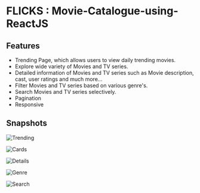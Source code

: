 # FLICKS : Movie-Catalogue-using-ReactJS

## Features
* Trending Page, which allows users to view daily trending movies.
* Explore wide variety of Movies and TV series.
* Detailed information of Movies and TV series such as Movie description, cast, user ratings and much more...
* Filter Movies and TV series based on various genre's.
* Search Movies and TV series selectively.
* Pagination
* Responsive

## Snapshots
![Trending](https://github.com/Rithik-14/Movie-Catalogue-using-ReactJS/assets/140267250/f91845b2-1ba7-490d-ba63-d89b6c3c5529)

![Cards](https://github.com/Rithik-14/Movie-Catalogue-using-ReactJS/assets/140267250/42010e75-9a9e-4f21-8be9-d58e242f92ff)

![Details](https://github.com/Rithik-14/Movie-Catalogue-using-ReactJS/assets/140267250/2aacba6a-9de4-470c-bc1a-bf3194f36024)

![Genre](https://github.com/Rithik-14/Movie-Catalogue-using-ReactJS/assets/140267250/74f661b2-003d-4cc6-ad41-4b4f2ac9c003)

![Search](https://github.com/Rithik-14/Movie-Catalogue-using-ReactJS/assets/140267250/4d15cecf-34be-496e-8da9-bb4d6576f1e4)




